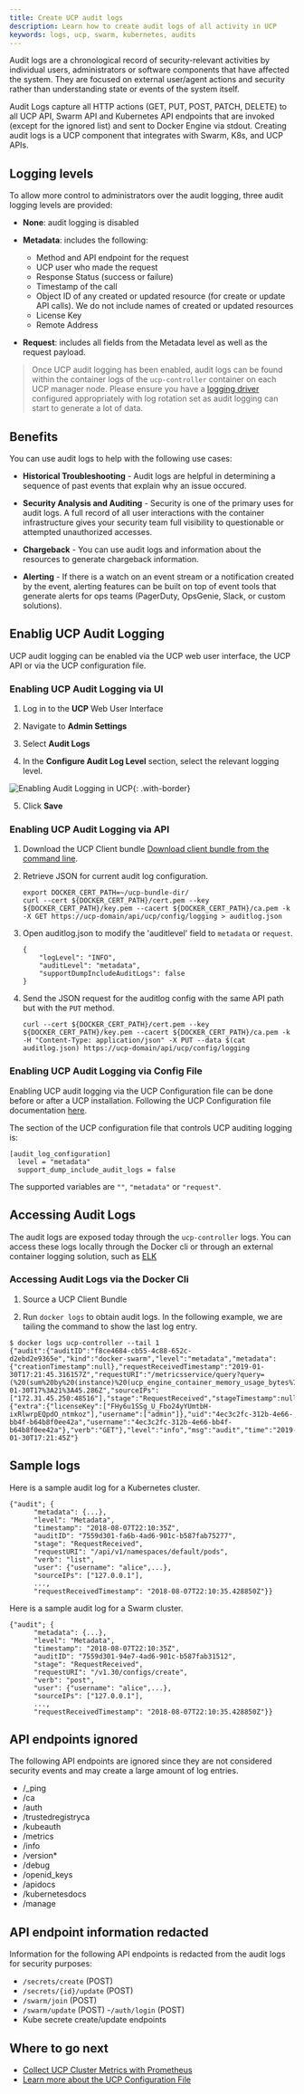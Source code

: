 ```yaml
---
title: Create UCP audit logs
description: Learn how to create audit logs of all activity in UCP
keywords: logs, ucp, swarm, kubernetes, audits
---
```


Audit logs are a chronological record of security-relevant activities by 
individual users, administrators or software components that have affected the 
system. They are focused on external user/agent actions and security rather than 
understanding state or events of the system itself.

Audit Logs capture all HTTP actions (GET, PUT, POST, PATCH, DELETE) to all UCP 
API, Swarm API and Kubernetes API endpoints that are invoked (except for the 
ignored list) and sent to Docker Engine via stdout. Creating audit logs is a UCP 
component that integrates with Swarm, K8s, and UCP APIs.

## Logging levels

To allow more control to administrators over the audit logging, three audit 
logging levels are provided:

- **None**: audit logging is disabled

- **Metadata**: includes the following:
    - Method and API endpoint for the request
    - UCP user who made the request
    - Response Status (success or failure)
    - Timestamp of the call
    - Object ID of any created or updated resource (for create or update API 
    calls). We do not include names of created or updated resources
    - License Key
    - Remote Address

- **Request**: includes all fields from the Metadata level as well as the 
request payload.

> Once UCP audit logging has been enabled, audit logs can be found within the 
> container logs of the `ucp-controller` container on each UCP manager node. 
> Please ensure you have a 
> [logging driver](../../../../config/containers/logging/configure/) 
> configured appropriately with log rotation set as audit logging can start to 
> generate a lot of data. 

## Benefits

You can use audit logs to help with the following use cases:

- **Historical Troubleshooting** - Audit logs are helpful in determining a 
sequence of past events that explain why an issue occured.

- **Security Analysis and Auditing** - Security is one of the primary uses for 
audit logs. A full record of all user interactions with the container 
infrastructure gives your security team full visibility to questionable or 
attempted unauthorized accesses.

- **Chargeback** - You can use audit logs and information about the resources to 
generate chargeback information.

- **Alerting** - If there is a watch on an event stream or a notification 
created by the event, alerting features can be built on top of event tools that 
generate alerts for ops teams (PagerDuty, OpsGenie, Slack, or custom solutions).

## Enablig UCP Audit Logging

UCP audit logging can be enabled via the UCP web user interface, the UCP API or 
via the UCP configuration file.

### Enabling UCP Audit Logging via UI

1) Log in to the **UCP** Web User Interface

2) Navigate to **Admin Settings**

3) Select **Audit Logs**

4) In the **Configure Audit Log Level** section, select the relevant logging
level. 

![Enabling Audit Logging in UCP](../../images/auditlogging.png){: .with-border}

5) Click **Save**

### Enabling UCP Audit Logging via API

1. Download the UCP Client bundle [Download client bundle from the command line](https://success.docker.com/article/download-client-bundle-from-the-cli).

2. Retrieve JSON for current audit log configuration.

    ```
    export DOCKER_CERT_PATH=~/ucp-bundle-dir/
    curl --cert ${DOCKER_CERT_PATH}/cert.pem --key ${DOCKER_CERT_PATH}/key.pem --cacert ${DOCKER_CERT_PATH}/ca.pem -k -X GET https://ucp-domain/api/ucp/config/logging > auditlog.json
    ```

3. Open auditlog.json to modify the 'auditlevel' field to `metadata` or `request`.

    ```
    {
    	"logLevel": "INFO",
    	"auditLevel": "metadata",
    	"supportDumpIncludeAuditLogs": false
    }
    ```

4. Send the JSON request for the auditlog config with the same API path but with the `PUT` method.

    ```
    curl --cert ${DOCKER_CERT_PATH}/cert.pem --key ${DOCKER_CERT_PATH}/key.pem --cacert ${DOCKER_CERT_PATH}/ca.pem -k -H "Content-Type: application/json" -X PUT --data $(cat auditlog.json) https://ucp-domain/api/ucp/config/logging
    ```

### Enabling UCP Audit Logging via Config File

Enabling UCP audit logging via the UCP Configuration file can be done before 
or after a UCP installation. Following the UCP Configuration file documentation 
[here](../ucp-configuration-file/).

The section of the UCP configuration file that controls UCP auditing logging is:

```
[audit_log_configuration]
  level = "metadata"
  support_dump_include_audit_logs = false
```

The supported variables are `""`, `"metadata"` or `"request"`.

## Accessing Audit Logs

The audit logs are exposed today through the `ucp-controller` logs. You can 
access these logs locally through the Docker cli or through an external 
container logging solution, such as [ELK](https://success.docker.com/article/elasticsearch-logstash-kibana-logging)

### Accessing Audit Logs via the Docker Cli

1) Source a UCP Client Bundle

2) Run `docker logs` to obtain audit logs. In the following example,
we are tailing the command to show the last log entry.

```
$ docker logs ucp-controller --tail 1
{"audit":{"auditID":"f8ce4684-cb55-4c88-652c-d2ebd2e9365e","kind":"docker-swarm","level":"metadata","metadata":{"creationTimestamp":null},"requestReceivedTimestamp":"2019-01-30T17:21:45.316157Z","requestURI":"/metricsservice/query?query=(%20(sum%20by%20(instance)%20(ucp_engine_container_memory_usage_bytes%7Bmanager%3D%22true%22%7D))%20%2F%20(sum%20by%20(instance)%20(ucp_engine_memory_total_bytes%7Bmanager%3D%22true%22%7D))%20)%20*%20100\u0026time=2019-01-30T17%3A21%3A45.286Z","sourceIPs":["172.31.45.250:48516"],"stage":"RequestReceived","stageTimestamp":null,"timestamp":null,"user":{"extra":{"licenseKey":["FHy6u1SSg_U_Fbo24yYUmtbH-ixRlwrpEQpdO_ntmkoz"],"username":["admin"]},"uid":"4ec3c2fc-312b-4e66-bb4f-b64b8f0ee42a","username":"4ec3c2fc-312b-4e66-bb4f-b64b8f0ee42a"},"verb":"GET"},"level":"info","msg":"audit","time":"2019-01-30T17:21:45Z"}
```

## Sample logs

Here is a sample audit log for a Kubernetes cluster.

```
{"audit"; {
      "metadata": {...},
      "level": "Metadata",
      "timestamp": "2018-08-07T22:10:35Z",
      "auditID": "7559d301-fa6b-4ad6-901c-b587fab75277",
      "stage": "RequestReceived",
      "requestURI": "/api/v1/namespaces/default/pods",
      "verb": "list",
      "user": {"username": "alice",...},
      "sourceIPs": ["127.0.0.1"],
      ...,
      "requestReceivedTimestamp": "2018-08-07T22:10:35.428850Z"}}
```
Here is a sample audit log for a Swarm cluster.

```
{"audit"; {
      "metadata": {...},
      "level": "Metadata",
      "timestamp": "2018-08-07T22:10:35Z",
      "auditID": "7559d301-94e7-4ad6-901c-b587fab31512",
      "stage": "RequestReceived",
      "requestURI": "/v1.30/configs/create",
      "verb": "post",
      "user": {"username": "alice",...},
      "sourceIPs": ["127.0.0.1"],
      ...,
      "requestReceivedTimestamp": "2018-08-07T22:10:35.428850Z"}}
```

## API endpoints ignored

The following API endpoints are ignored since they are not considered security 
events and may create a large amount of log entries.

- /_ping
- /ca
- /auth
- /trustedregistryca
- /kubeauth
- /metrics
- /info
- /version*
- /debug
- /openid_keys
- /apidocs
- /kubernetesdocs
- /manage

## API endpoint information redacted

Information for the following API endpoints is redacted from the audit logs for security purposes:

- `/secrets/create` (POST)
- `/secrets/{id}/update` (POST)
- `/swarm/join` (POST)
- `/swarm/update` (POST)
-`/auth/login` (POST)
- Kube secrete create/update endpoints

## Where to go next

- [Collect UCP Cluster Metrics with Prometheus](collect-cluster-metrics.md)
- [Learn more about the UCP Configuration File](ucp-configuration-file.md)
